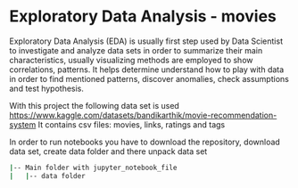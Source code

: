 # Exploratory Data Analysis - movies
Exploratory Data Analysis (EDA) is usually first step used by Data Scientist to investigate and analyze data sets in order to summarize their
main characteristics, usually visualizing methods are employed to show correlations, patterns. It helps determine understand how to play with data
in order to find mentioned patterns, discover anomalies, check assumptions and test hypothesis.

With this project the following data set is used
https://www.kaggle.com/datasets/bandikarthik/movie-recommendation-system
It contains csv files: movies, links, ratings and tags

In order to run notebooks you have to download the repository, download data set, create data folder and there unpack data set
```bash
|-- Main folder with jupyter_notebook_file
|   |-- data folder
```

